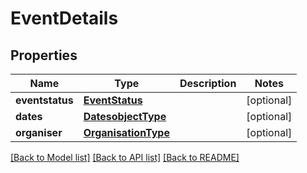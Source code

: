# EventDetails

## Properties
Name | Type | Description | Notes
------------ | ------------- | ------------- | -------------
**eventstatus** | [**EventStatus**](EventStatus.md) |  | [optional] 
**dates** | [**DatesobjectType**](DatesobjectType.md) |  | [optional] 
**organiser** | [**OrganisationType**](OrganisationType.md) |  | [optional] 

[[Back to Model list]](../README.md#documentation-for-models) [[Back to API list]](../README.md#documentation-for-api-endpoints) [[Back to README]](../README.md)

